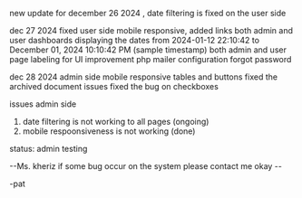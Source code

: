 new update for december 26 2024 , date filtering is fixed on the user side 

dec 27 2024
fixed user side mobile responsive, 
added links both admin and user dashboards
displaying the dates from 2024-01-12 22:10:42 to December 01, 2024 10:10:42 PM (sample timestamp) both admin and user
page labeling for UI improvement
php mailer configuration
forgot password

dec 28 2024
admin side 
mobile responsive tables and buttons
fixed the archived document issues 
fixed the bug on checkboxes 


issues
admin side 
1. date filtering is not working to all pages (ongoing)
2. mobile respoonsiveness is not working (done)

status: admin testing

--Ms. kheriz if some bug occur on the system please contact me okay -- 

-pat
